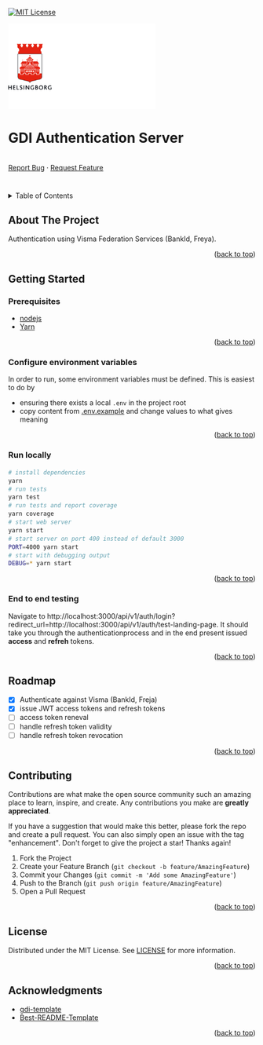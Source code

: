 <!-- Improved compatibility of back to top link: See: https://github.com/othneildrew/Best-README-Template/pull/73 -->
<a name="readme-top"></a>
<!--
*** Thanks for checking out the Best-README-Template. If you have a suggestion
*** that would make this better, please fork the repo and create a pull request
*** or simply open an issue with the tag "enhancement".
*** Don't forget to give the project a star!
*** Thanks again! Now go create something AMAZING! :D
-->



<!-- PROJECT SHIELDS -->
<!--
*** I'm using markdown "reference style" links for readability.
*** Reference links are enclosed in brackets [ ] instead of parentheses ( ).
*** See the bottom of this document for the declaration of the reference variables
*** for contributors-url, forks-url, etc. This is an optional, concise syntax you may use.
*** https://www.markdownguide.org/basic-syntax/#reference-style-links
-->
[![MIT License][license-shield]][license-url]

<p>
  <a href="https://github.com/helsingborg-stad/gdi-auth-server">
    <img src="docs/images/hbg-github-logo-combo.png" alt="Logo" width="300">
  </a>
</p>
<h1>GDI Authentication Server</h1>
<p>
  <br />
  <a href="https://github.com/helsingborg-stad/gdi-auth-server/issues">Report Bug</a>
  ·
  <a href="https://github.com/helsingborg-stad/gdi-auth-server/issues">Request Feature</a>
</p>



# 

<!-- TABLE OF CONTENTS -->
<details>
  <summary>Table of Contents</summary>
  <ol>
    <li>
      <a href="#about-the-project">About The Project</a>
    </li>
    <li>
      <a href="#getting-started">Getting Started</a>
      <ul>
        <li><a href="#prerequisites">Prerequisites</a></li>
        <li><a href="configure-environment-variables">Configure environment variables</a></li>
        <li><a href="#run-locally">Run locally</a></li>
        <li><a href="#end-to-end-testing">End to end testing</a></li>
      </ul>
    </li>
    <li><a href="#roadmap">Roadmap</a></li>
    <li><a href="#contributing">Contributing</a></li>
    <li><a href="#license">License</a></li>
    <li><a href="#acknowledgments">Acknowledgments</a></li>
  </ol>
</details>



<!-- ABOUT THE PROJECT -->
## About The Project

Authentication using Visma Federation Services (BankId, Freya).

<p align="right">(<a href="#readme-top">back to top</a>)</p>


<!-- GETTING STARTED -->
## Getting Started

### Prerequisites

- [nodejs](https://nodejs.org/en/)
- [Yarn](https://classic.yarnpkg.com/lang/en/docs/install)

<p align="right">(<a href="#readme-top">back to top</a>)</p>

### Configure environment variables

In order to run, some environment variables must be defined. This is easiest to do by
- ensuring there exists a local `.env` in the project root
- copy content from [.env.example](.env.example) and change values to what gives meaning

<p align="right">(<a href="#readme-top">back to top</a>)</p>

### Run locally
```sh
# install dependencies
yarn
# run tests
yarn test
# run tests and report coverage
yarn coverage
# start web server
yarn start
# start server on port 400 instead of default 3000
PORT=4000 yarn start
# start with debugging output
DEBUG=* yarn start
```
<p align="right">(<a href="#readme-top">back to top</a>)</p>

### End to end testing

Navigate to http://localhost:3000/api/v1/auth/login?redirect_url=http://localhost:3000/api/v1/auth/test-landing-page. It should take you through the authenticationprocess and in the end present issued __access__ and __refreh__ tokens.

<p align="right">(<a href="#readme-top">back to top</a>)</p>

## Roadmap

- [x] Authenticate against Visma (BankId, Freja)
- [x] issue JWT access tokens and refresh tokens
- [ ] access token reneval
- [ ] handle refresh token validity
- [ ] handle refresh token revocation

<p align="right">(<a href="#readme-top">back to top</a>)</p>



<!-- CONTRIBUTING -->
## Contributing

Contributions are what make the open source community such an amazing place to learn, inspire, and create. Any contributions you make are **greatly appreciated**.

If you have a suggestion that would make this better, please fork the repo and create a pull request. You can also simply open an issue with the tag "enhancement".
Don't forget to give the project a star! Thanks again!

1. Fork the Project
2. Create your Feature Branch (`git checkout -b feature/AmazingFeature`)
3. Commit your Changes (`git commit -m 'Add some AmazingFeature'`)
4. Push to the Branch (`git push origin feature/AmazingFeature`)
5. Open a Pull Request

<p align="right">(<a href="#readme-top">back to top</a>)</p>



<!-- LICENSE -->
## License

Distributed under the MIT License. See [LICENSE](LICENSE) for more information.

<p align="right">(<a href="#readme-top">back to top</a>)</p>



<!-- ACKNOWLEDGMENTS -->
## Acknowledgments

* [gdi-template](https://github.com/helsingborg-stad/gdi-template)
* [Best-README-Template](https://github.com/othneildrew/Best-README-Template)

<p align="right">(<a href="#readme-top">back to top</a>)</p>



<!-- MARKDOWN LINKS & IMAGES -->
<!-- https://www.markdownguide.org/basic-syntax/#reference-style-links -->
[license-shield]: https://img.shields.io/github/license/helsingborg-stad/gdi-template.svg?style=for-the-badge
[license-url]: https://github.com/helsingborg-stad/gdi-template/blob/master/LICENSE.txt
